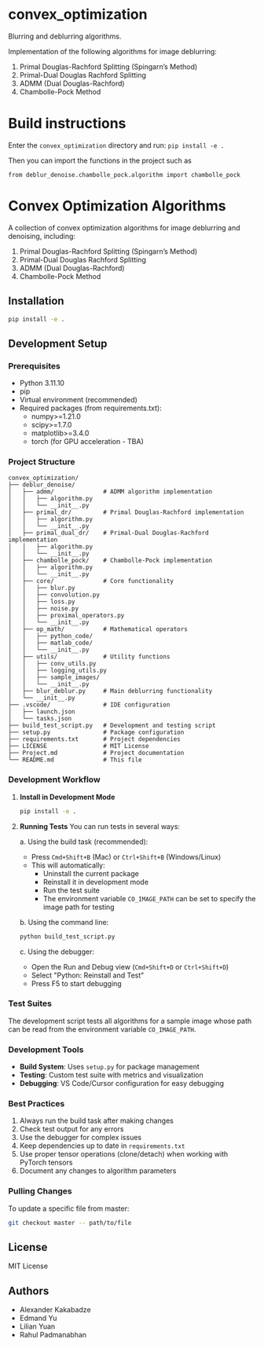 # convex_optimization
Blurring and deblurring algorithms.

Implementation of the following algorithms for image deblurring:

1. Primal Douglas-Rachford Splitting (Spingarn’s Method)
2. Primal-Dual Douglas Rachford Splitting
3. ADMM (Dual Douglas-Rachford)
4. Chambolle-Pock Method 


# Build instructions

Enter the `convex_optimization` directory and run:
`pip install -e .`

Then you can import the functions in the project such as

```
from deblur_denoise.chambolle_pock.algorithm import chambolle_pock
```

# Convex Optimization Algorithms

A collection of convex optimization algorithms for image deblurring and denoising, including:

1. Primal Douglas-Rachford Splitting (Spingarn’s Method)
2. Primal-Dual Douglas Rachford Splitting
3. ADMM (Dual Douglas-Rachford)
4. Chambolle-Pock Method 

## Installation

```bash
pip install -e .
```

## Development Setup

### Prerequisites
- Python 3.11.10
- pip
- Virtual environment (recommended)
- Required packages (from requirements.txt):
  - numpy>=1.21.0
  - scipy>=1.7.0
  - matplotlib>=3.4.0
  - torch (for GPU acceleration - TBA)

### Project Structure
```
convex_optimization/
├── deblur_denoise/
│   ├── admm/              # ADMM algorithm implementation
│   │   ├── algorithm.py
│   │   └── __init__.py
│   ├── primal_dr/         # Primal Douglas-Rachford implementation
│   │   ├── algorithm.py
│   │   └── __init__.py
│   ├── primal_dual_dr/    # Primal-Dual Douglas-Rachford implementation
│   │   ├── algorithm.py
│   │   └── __init__.py
│   ├── chambolle_pock/    # Chambolle-Pock implementation
│   │   ├── algorithm.py
│   │   └── __init__.py
│   ├── core/              # Core functionality
│   │   ├── blur.py
│   │   ├── convolution.py
│   │   ├── loss.py
│   │   ├── noise.py
│   │   ├── proximal_operators.py
│   │   └── __init__.py
│   ├── op_math/           # Mathematical operators
│   │   ├── python_code/
│   │   ├── matlab_code/
│   │   └── __init__.py
│   ├── utils/             # Utility functions
│   │   ├── conv_utils.py
│   │   ├── logging_utils.py
│   │   ├── sample_images/
│   │   └── __init__.py
│   ├── blur_deblur.py     # Main deblurring functionality
│   └── __init__.py
├── .vscode/               # IDE configuration
│   ├── launch.json
│   └── tasks.json
├── build_test_script.py   # Development and testing script
├── setup.py               # Package configuration
├── requirements.txt       # Project dependencies
├── LICENSE                # MIT License
├── Project.md             # Project documentation
└── README.md              # This file
```

### Development Workflow

1. **Install in Development Mode**
   ```bash
   pip install -e .
   ```

2. **Running Tests**
   You can run tests in several ways:

   a. Using the build task (recommended):
   - Press `Cmd+Shift+B` (Mac) or `Ctrl+Shift+B` (Windows/Linux)
   - This will automatically:
     - Uninstall the current package
     - Reinstall it in development mode
     - Run the test suite
     - The environment variable `CO_IMAGE_PATH` can be set to specify the image path for testing

   b. Using the command line:
   ```bash
   python build_test_script.py
   ```

   c. Using the debugger:
   - Open the Run and Debug view (`Cmd+Shift+D` or `Ctrl+Shift+D`)
   - Select "Python: Reinstall and Test"
   - Press F5 to start debugging

### Test Suites
The development script tests all algorithms for a sample image whose path can be read from the environment variable `CO_IMAGE_PATH`.

### Development Tools
- **Build System**: Uses `setup.py` for package management
- **Testing**: Custom test suite with metrics and visualization
- **Debugging**: VS Code/Cursor configuration for easy debugging

### Best Practices
1. Always run the build task after making changes
2. Check test output for any errors
3. Use the debugger for complex issues
4. Keep dependencies up to date in `requirements.txt`
5. Use proper tensor operations (clone/detach) when working with PyTorch tensors
6. Document any changes to algorithm parameters

### Pulling Changes
To update a specific file from master:
```bash
git checkout master -- path/to/file
```

## License
MIT License

## Authors
- Alexander Kakabadze
- Edmand Yu
- Lilian Yuan
- Rahul Padmanabhan
